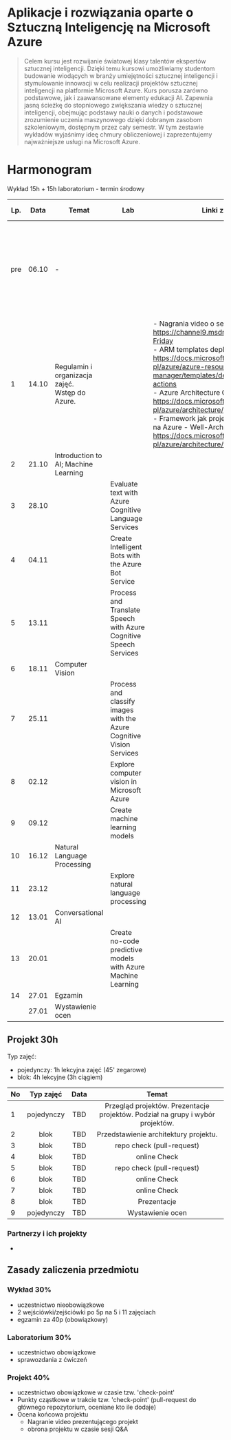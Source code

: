 # Aplikacje i rozwiązania oparte o Sztuczną Inteligencję na Microsoft Azure




> Celem kursu jest rozwijanie światowej klasy talentów ekspertów sztucznej inteligencji. Dzięki temu kursowi umożliwiamy studentom budowanie wiodących w branży umiejętności sztucznej inteligencji i stymulowanie innowacji w celu realizacji projektów sztucznej inteligencji na platformie Microsoft Azure. Kurs porusza zarówno podstawowe, jak i zaawansowane elementy edukacji AI. Zapewnia jasną ścieżkę do stopniowego zwiększania wiedzy o sztucznej inteligencji, obejmując podstawy nauki o danych i podstawowe zrozumienie uczenia maszynowego dzięki dobranym zasobom szkoleniowym, dostępnym przez cały semestr. W tym zestawie wykładów wyjaśnimy ideę chmury obliczeniowej i zaprezentujemy najważniejsze usługi na Microsoft Azure.



# Harmonogram

Wykład 15h + 15h laboratorium - termin środowy

| Lp.  | Data  | Temat                                              | Lab                                                          | Linki z zajęć                                                | Materiał do <u>samodzielnego</u> przerobienia                |
| ---- | ----- | -------------------------------------------------- | ------------------------------------------------------------ | ------------------------------------------------------------ | ------------------------------------------------------------ |
| pre  | 06.10 | -                                                  |                                                              |                                                              | \- obejrzeć https://www.youtube.com/watch?v=Y3nR0pp4PiA<br/>\- założyć konto na youtube oraz github<br/>\- zainstalować ulubiony program do nagrywania ekranu (np. mój Logitech Capture)<br/>\- przejrzeć usług z kolumny “AI + Machine Learning” ze strony https://azurecharts.com/overview |
| 1    | 14.10 | Regulamin i organizacja zajęć. <br>Wstęp do Azure. |                                                              | - Nagrania video o serwisach Azure https://channel9.msdn.com/Shows/Azure-Friday <br> - ARM templates deployment https://docs.microsoft.com/pl-pl/azure/azure-resource-manager/templates/deploy-github-actions <br> - Azure Architecture Center https://docs.microsoft.com/pl-pl/azure/architecture/ <br>- Framework jak projektować  rozwiązania na Azure - Well-Architected https://docs.microsoft.com/pl-pl/azure/architecture/framework/ <br> | - https://docs.microsoft.com/en-us/learn/modules/introduction-to-azure-solutions/ <br> |
| 2    | 21.10 | Introduction to AI; Machine Learning               |                                                              |                                                              |                                                              |
| 3    | 28.10 |                                                    | Evaluate text with Azure Cognitive Language Services         |                                                              | 1. https://docs.microsoft.com/en-us/learn/paths/evaluate-text-with-language-services/ |
| 4    | 04.11 |                                                    | Create Intelligent Bots with the Azure Bot Service           |                                                              | 1. https://docs.microsoft.com/en-us/learn/paths/create-bots-with-the-azure-bot-service/ |
| 5    | 13.11 |                                                    | Process and Translate Speech with Azure Cognitive Speech Services |                                                              | https://docs.microsoft.com/en-us/learn/paths/process-translate-speech-azure-cognitive-speech-services/ |
| 6    | 18.11 | Computer Vision                                    |                                                              |                                                              |                                                              |
| 7    | 25.11 |                                                    | Process and classify images with the Azure Cognitive Vision Services |                                                              | https://docs.microsoft.com/en-us/learn/paths/classify-images-with-vision-services/ |
| 8    | 02.12 |                                                    | Explore computer vision in Microsoft Azure                   |                                                              | https://docs.microsoft.com/en-us/learn/paths/explore-computer-vision-microsoft-azure/ |
| 9    | 09.12 |                                                    | Create machine learning models                               |                                                              | https://docs.microsoft.com/en-us/learn/paths/create-machine-learn-models/ |
| 10   | 16.12 | Natural Language Processing                        |                                                              |                                                              |                                                              |
| 11   | 23.12 |                                                    | Explore natural language processing                          |                                                              | https://docs.microsoft.com/en-us/learn/paths/explore-natural-language-processing/ |
| 12   | 13.01 | Conversational AI                                  |                                                              |                                                              |                                                              |
| 13   | 20.01 |                                                    | Create no-code predictive models with Azure Machine Learning |                                                              | https://docs.microsoft.com/en-us/learn/paths/create-no-code-predictive-models-azure-machine-learning/ |
| 14   | 27.01 | Egzamin                                            |                                                              |                                                              |                                                              |
|      | 27.01 | Wystawienie ocen                                   |                                                              |                                                              |                                                              |


## Projekt 30h

Typ zajęć:

- pojedynczy: 1h lekcyjna zajęć (45' zegarowe) 
- blok: 4h lekcyjne (3h ciągiem) 

| No        | Typ zajęć | Data        | Temat           |
| --------  |:-------------:| :-------------: | :-------------: |
| 1         | pojedynczy | TBD | Przegląd projektów. Prezentacje projektów. Podział na grupy i wybór projektów. |
| 2        | blok       | TBD |            Przedstawienie architektury projektu.             |
| 3         | blok | TBD | repo check (pull-request) |
| 4         | blok | TBD | online Check |
| 5         | blok | TBD | repo check (pull-request) |
| 6         | blok | TBD | online Check |
| 7         | blok | TBD | online Check |
| 8      | blok | TBD | Prezentacje |
| 9    | pojedynczy | TBD |                       Wystawienie ocen                       |



### Partnerzy i ich projekty

- 



## Zasady zaliczenia przedmiotu

### Wykład 30%

- uczestnictwo nieobowiązkowe
- 2 wejściówki/zejściówki po 5p na 5 i 11 zajęciach
- egzamin za 40p (obowiązkowy)



### Laboratorium 30%

- uczestnictwo obowiązkowe
- sprawozdania z ćwiczeń



### Projekt 40%

- uczestnictwo obowiązkowe w czasie tzw. 'check-point'
- Punkty cząstkowe w trakcie tzw. 'check-point' (pull-request do głównego repozytorium, oceniane kto ile dodaje)
- Ocena końcowa projektu
  - Nagranie video prezentującego projekt
  - obrona projektu w czasie sesji Q&A 
